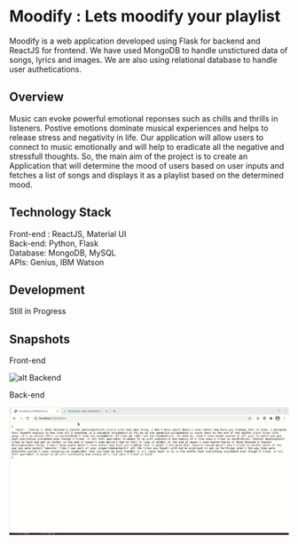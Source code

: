 # Moodify : Lets moodify your playlist

Moodify is a web application developed using Flask for backend and ReactJS for frontend. We have used MongoDB to handle unstictured data of songs, lyrics and images. We are also using relational database to handle user authetications.

## Overview

Music can evoke powerful emotional reponses such as chills and thrills in listeners. Postive emotions dominate musical experiences and helps to release stress and negativity in life. Our application will allow users to connect to music emotionally and will help to eradicate all the negative and stressfull thoughts. So, the main aim of the project is to create an Application that will determine the mood of users based on user inputs and fetches a list of songs and displays it as a playlist based on the determined mood. 

## Technology Stack

 Front-end : ReactJS, Material UI  
 Back-end: Python, Flask  
 Database: MongoDB, MySQL  
 APIs: Genius, IBM Watson 

## Development

Still in Progress

## Snapshots

Front-end

![alt Backend](https://raw.githubusercontent.com/divyu135/moodify-playlist/main/images/frontend1.gif)


Back-end

![alt Backend](https://raw.githubusercontent.com/divyu135/moodify-playlist/main/images/backend1.gif)

